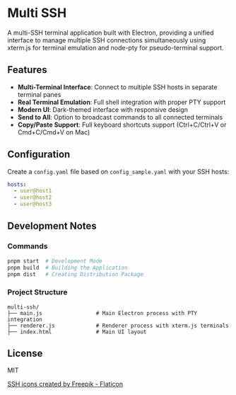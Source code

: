 # Multi SSH

A multi-SSH terminal application built with Electron, providing a unified interface to manage multiple SSH connections simultaneously using xterm.js for terminal emulation and node-pty for pseudo-terminal support.

## Features

- **Multi-Terminal Interface**: Connect to multiple SSH hosts in separate terminal panes
- **Real Terminal Emulation**: Full shell integration with proper PTY support
- **Modern UI**: Dark-themed interface with responsive design
- **Send to All**: Option to broadcast commands to all connected terminals
- **Copy/Paste Support**: Full keyboard shortcuts support (Ctrl+C/Ctrl+V or Cmd+C/Cmd+V on Mac)

## Configuration

Create a `config.yaml` file based on `config_sample.yaml` with your SSH hosts:

```yaml
hosts:
  - user@host1
  - user@host2
  - user@host3
```

## Development Notes

### Commands

```bash
pnpm start  # Development Mode
pnpm build  # Building the Application
pnpm dist   # Creating Distribution Package
```

### Project Structure

```
multi-ssh/
├── main.js                 # Main Electron process with PTY integration
├── renderer.js             # Renderer process with xterm.js terminals
├── index.html              # Main UI layout
```

## License

MIT

[SSH icons created by Freepik - Flaticon](https://www.flaticon.com/free-icons/ssh)
